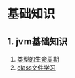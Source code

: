 # 基础知识

## 1. jvm基础知识

1. [类型的生命周期](https://github.com/gitXugx/java-basic-learning/blob/master/doc/jvm/classLifeCycle.md)
1. [class文件学习](https://github.com/gitXugx/java-basic-learning/blob/master/doc/jvm/classFileLeaning.md)


